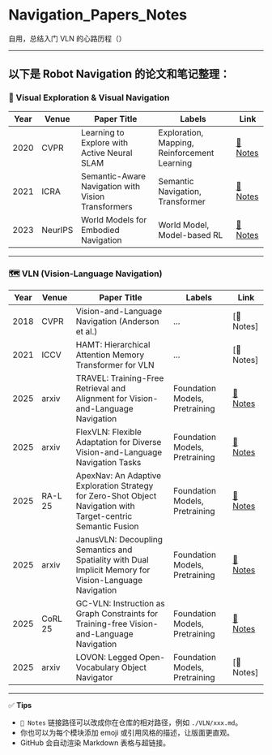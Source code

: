# Navigation_Papers_Notes

自用，总结入门 VLN 的心路历程（）

---

## 以下是 Robot Navigation 的论文和笔记整理：

### 🧭 Visual Exploration & Visual Navigation

| Year | Venue | Paper Title | Labels | Link |
|------|--------|--------------|---------|------|
| 2020 | CVPR | Learning to Explore with Active Neural SLAM | Exploration, Mapping, Reinforcement Learning | [📄 Notes](./Visual_Navigation/Active_Neural_SLAM.md) |
| 2021 | ICRA | Semantic-Aware Navigation with Vision Transformers | Semantic Navigation, Transformer | [📄 Notes](./Visual_Navigation/Semantic_ViT_Navigation.md) |
| 2023 | NeurIPS | World Models for Embodied Navigation | World Model, Model-based RL | [📄 Notes](./Visual_Navigation/WorldModel_Navigation.md) |

---

### 🗺️ VLN (Vision-Language Navigation)

| Year | Venue | Paper Title | Labels | Link |
|------|--------|--------------|---------|------|
| 2018 | CVPR | Vision-and-Language Navigation (Anderson et al.) | ... | [📄 Notes] |
| 2021 | ICCV | HAMT: Hierarchical Attention Memory Transformer for VLN | ... | [📄 Notes] |
| 2025 | arxiv | TRAVEL: Training-Free Retrieval and Alignment for Vision-and-Language Navigation | Foundation Models, Pretraining | [📄 Notes](./Notes/TRAVEL.md) |
| 2025 | arxiv | FlexVLN: Flexible Adaptation for Diverse Vision-and-Language Navigation Tasks | Foundation Models, Pretraining | [📄 Notes](./Notes/FlexVLN.md) |
| 2025 | RA-L 25 | ApexNav: An Adaptive Exploration Strategy for Zero-Shot Object Navigation with Target-centric Semantic Fusion | Foundation Models, Pretraining | [📄 Notes](./Notes/ApexNav.md) |
| 2025 | arxiv | JanusVLN: Decoupling Semantics and Spatiality with Dual Implicit Memory for Vision-Language Navigation | Foundation Models, Pretraining | [📄 Notes](./Notes/JanusVLN.md) |
| 2025 | CoRL 25 | GC-VLN: Instruction as Graph Constraints for Training-free Vision-and-Language Navigation | Foundation Models, Pretraining | [📄 Notes](./Notes/GC-VLN.md) |
| 2025 | arxiv | LOVON: Legged Open-Vocabulary Object Navigator | Foundation Models, Pretraining | [📄 Notes] |
---

✅ **Tips**  
- `📄 Notes` 链接路径可以改成你在仓库的相对路径，例如 `./VLN/xxx.md`。  
- 你也可以为每个模块添加 emoji 或引用风格的描述，让版面更直观。  
- GitHub 会自动渲染 Markdown 表格与超链接。
 

